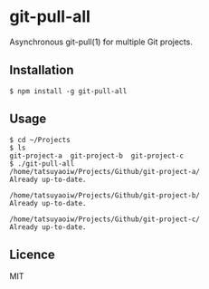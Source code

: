 # git-pull-all

Asynchronous git-pull(1) for multiple Git projects.

## Installation

```
$ npm install -g git-pull-all
```

## Usage

```
$ cd ~/Projects
$ ls
git-project-a  git-project-b  git-project-c
$ ./git-pull-all
/home/tatsuyaoiw/Projects/Github/git-project-a/
Already up-to-date.

/home/tatsuyaoiw/Projects/Github/git-project-b/
Already up-to-date.

/home/tatsuyaoiw/Projects/Github/git-project-c/
Already up-to-date.
```

## Licence

MIT
